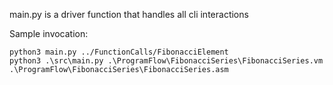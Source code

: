 main.py is a driver function that handles all cli interactions

Sample invocation:
```
python3 main.py ../FunctionCalls/FibonacciElement 
python3 .\src\main.py .\ProgramFlow\FibonacciSeries\FibonacciSeries.vm .\ProgramFlow\FibonacciSeries\FibonacciSeries.asm
```

